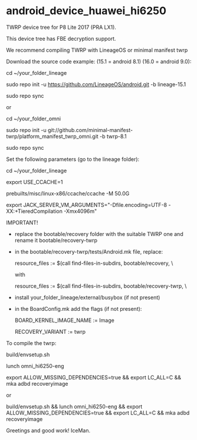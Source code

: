 # android_device_huawei_hi6250

TWRP device tree for  P8 Lite 2017 (PRA LX1).

This device tree has FBE decryption support.

We recommend compiling TWRP with LineageOS or minimal manifest twrp

Download the source code example: (15.1 = android 8.1) (16.0 = android 9.0):

cd ~/your_folder_lineage

sudo repo init -u https://github.com/LineageOS/android.git -b lineage-15.1

sudo repo sync

or

cd ~/your_folder_omni

sudo repo init -u git://github.com/minimal-manifest-twrp/platform_manifest_twrp_omni.git -b twrp-8.1

sudo repo sync

Set the following parameters (go to the lineage folder):

cd ~/your_folder_lineage

export USE_CCACHE=1

prebuilts/misc/linux-x86/ccache/ccache -M 50.0G

export JACK_SERVER_VM_ARGUMENTS="-Dfile.encoding=UTF-8 -XX:+TieredCompilation -Xmx4096m"

IMPORTANT!

- replace the bootable/recovery folder with the suitable TWRP one and rename it bootable/recovery-twrp

- in the bootable/recovery-twrp/tests/Android.mk file, replace:
	
	resource_files := $(call find-files-in-subdirs, bootable/recovery, \
	
	with
	
	resource_files := $(call find-files-in-subdirs, bootable/recovery-twrp, \
	
- install your_folder_lineage/external/busybox (if not present)

- in the BoardConfig.mk add the flags (if not present):
	
	BOARD_KERNEL_IMAGE_NAME := Image
	
	RECOVERY_VARIANT := twrp
	
To compile the twrp:

build/envsetup.sh

lunch omni_hi6250-eng

export ALLOW_MISSING_DEPENDENCIES=true && export LC_ALL=C && mka adbd recoveryimage

or

build/envsetup.sh && lunch omni_hi6250-eng && export ALLOW_MISSING_DEPENDENCIES=true && export LC_ALL=C && mka adbd recoveryimage

Greetings and good work! IceMan.
